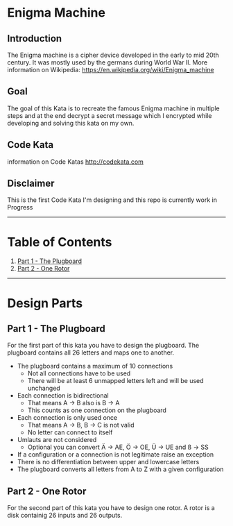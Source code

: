 # Enigma Machine

## Introduction
The Enigma machine is a cipher device developed in the early to mid 20th century. It was mostly used by the germans during World War II.
More information on Wikipedia: https://en.wikipedia.org/wiki/Enigma_machine

## Goal
The goal of this Kata is to recreate the famous Enigma machine in multiple steps and at the end decrypt a secret message which I encrypted while developing and solving this kata on my own.

## Code Kata
information on Code Katas http://codekata.com

## Disclaimer
This is the first Code Kata I'm designing and this repo is currently work in Progress

---

# Table of Contents
1. [Part 1 - The Plugboard](#part-1-plugboard)
2. [Part 2 - One Rotor](#part-2-one-rotor)

---

# Design Parts

<a id="part-1-plugboard"></a>
## Part 1 - The Plugboard

For the first part of this kata you have to design the plugboard.
The plugboard contains all 26 letters and maps one to another.

- The plugboard contains a maximum of 10 connections
	- Not all connections have to be used
	- There will be at least 6 unmapped letters left and will be used unchanged
- Each connection is bidirectional
	- That means A -> B also is B -> A
	- This counts as one connection on the plugboard
- Each connection is only used once
	- That means A -> B, B -> C is not valid
	- No letter can connect to itself
- Umlauts are not considered
	- Optional you can convert Ä -> AE, Ö -> OE, Ü -> UE and ß -> SS
- If a configuration or a connection is not legitimate raise an exception	
- There is no differentiation between upper and lowercase letters
- The plugboard converts all letters from A to Z with a given configuration

<a id="part-2-one-rotor"></a>
## Part 2 - One Rotor
For the second part of this kata you have to design one rotor.
A rotor is a disk containig 26 inputs and 26 outputs.
